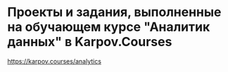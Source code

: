 # Проекты и задания, выполненные на обучающем курсе "Аналитик данных" в Karpov.Courses
https://karpov.courses/analytics
